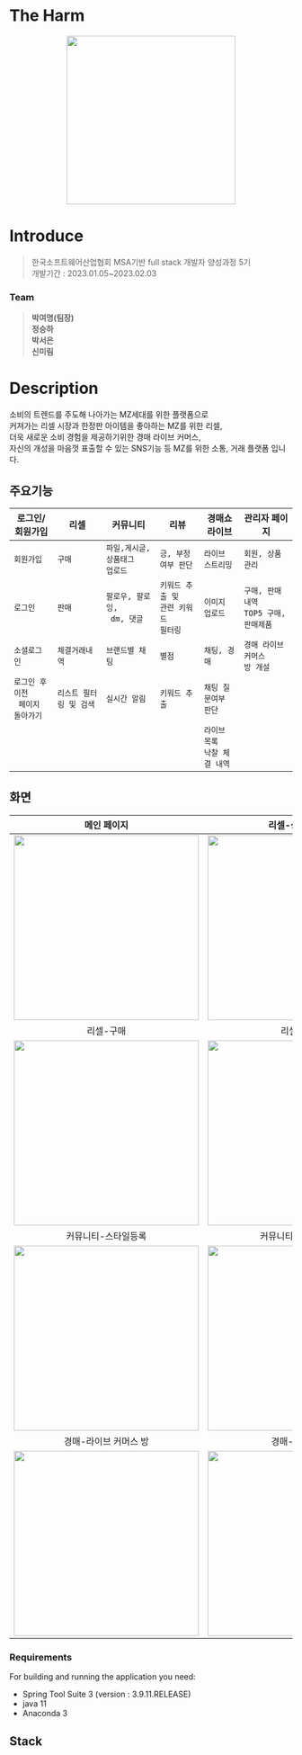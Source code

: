 # The Harm

<div align="center">
  <img src="https://user-images.githubusercontent.com/68410186/224285603-5a24ed74-3d27-467f-a06f-1c1ed2d9be18.png" width="300" height="300">
</div>

# Introduce

> 한국소프트웨어산업협회 MSA기반 full stack 개발자 양성과정 5기<br/>개발기간 : 2023.01.05~2023.02.03

### Team
> **박여명(팀장)**<br/>**정승하**<br/>**박서은**<br/>**신미림**<br/>

# Description

소비의 트렌드를 주도해 나아가는 MZ세대를 위한 플랫폼으로<br/>
커져가는 리셀 시장과 한정판 아이템을 좋아하는 MZ를 위한 리셀,<br/>
더욱 새로운 소비 경험을 제공하기위한 경매 라이브 커머스,<br/>
자신의 개성을 마음껏 표출할 수 있는 SNS기능 등  MZ를 위한 소통, 거래 플랫폼 입니다.

## 주요기능

|  로그인/회원가입|   리셀           |   커뮤니티       |리뷰                  |경매쇼 라이브        | 관리자 페이지            |
|----------------|-----------------|------------------|---------------------|--------------------|-------------------------|
|`회원가입`        |`구매`            |`파일,게시글, 상품태그 `<br>`업로드`|`긍, 부정여부 판단`|`라이브 스트리밍`|`회원, 상품관리`|
|`로그인`          |`판매`            |`팔로우, 팔로잉,`<br>` dm, 댓글`  |   `키워드 추출 및`<br>`관련 키워드`<br>`필터링`|`이미지 업로드`|`구매, 판매내역 `<br>`TOP5 구매, 판매제품`  |
|`소셜로그인`       |`체결거래내역`    |`브랜드별 채팅`|`별점`| `채팅, 경매` |  `경매 라이브커머스`<br>`방 개설` |
|`로그인 후 이전 `<br>` 페이지 돌아가기` |`리스트 필터링 및 검색`|  `실시간 알림` |  `키워드 추출`  |  `채팅 질문여부`<br>`판단`  |        |
|          |                    |           |       |    `라이브 목록`<br>`낙찰 체결 내역`     |        |

## 화면
| 메인 페이지  |  리셀-상품리스트   | 리셀-상품상세페이지   |  
| :-------------------------------------------: | :------------: | :------------: |
|  <img width="329" src="https://user-images.githubusercontent.com/68410186/224297931-f12a3350-18d6-40ec-bcd1-95c6340e66e4.png"/> |  <img width="329" src="https://user-images.githubusercontent.com/68410186/224298094-2867074b-f3dc-4782-b9f4-3fecb5b327eb.png"/>|  <img width="329" src="https://user-images.githubusercontent.com/68410186/224298257-7db67943-86c4-4dde-9e0d-2db0f6030176.png"/>|  
| 리셀-구매   |  리셀-판매   |    |  
| <img width="329" src="https://user-images.githubusercontent.com/68410186/224298549-b8b9d6f0-dfdc-45a9-b872-e82abfd3aa4a.png"/>   |  <img width="329" src="https://user-images.githubusercontent.com/68410186/224298613-d8ffa706-e33e-40f7-87da-a1ce326cb504.png"/>     ||
| 커뮤니티-스타일등록   |  커뮤니티-스타일목록   |  커뮤니티-스타일 상세페이지  |  
| <img width="329" src="https://user-images.githubusercontent.com/68410186/224299144-3de935f8-13c3-474d-90a0-06d4491f9029.png"/>   | <img width="329" src="https://user-images.githubusercontent.com/68410186/224299454-7d1e0f20-123a-4869-aa10-cd873d346acb.png"/>| <img width="329" src="https://user-images.githubusercontent.com/68410186/224299299-ed05035c-609b-4cb7-b2de-bacd75c8cbf7.png"/>|
| 경매-라이브 커머스 방   |  경매-입찰,낙찰   |  관리자  |  
| <img width="329" src="https://user-images.githubusercontent.com/68410186/224300478-2293c9cb-cbc7-4dd5-9129-a8a1d3a9ddec.png"/>   | <img width="329" src="https://user-images.githubusercontent.com/68410186/224300946-7489212e-99be-48e0-a1ce-6c24bb19635b.png"/>| <img width="329" src="https://user-images.githubusercontent.com/68410186/224301230-7950c387-ba13-4dd1-827a-dc8c47b0589c.png"/>|



### Requirements
For building and running the application you need:
- Spring Tool Suite 3 (version : 3.9.11.RELEASE)
- java 11
- Anaconda 3

## Stack
